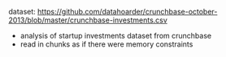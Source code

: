 dataset: https://github.com/datahoarder/crunchbase-october-2013/blob/master/crunchbase-investments.csv
* analysis of startup investments dataset from crunchbase
* read in chunks as if there were memory constraints
